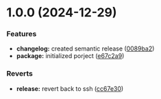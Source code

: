 # 1.0.0 (2024-12-29)


### Features

* **changelog:** created semantic release ([0089ba2](https://github.com/kaydist/react-package-template/commit/0089ba232717f9408800e902df96fe0cf37b2c31))
* **package:** initialized porject ([e67c2a9](https://github.com/kaydist/react-package-template/commit/e67c2a9e4cc3da3db41656376539dcb599cb5869))


### Reverts

* **release:** revert back to ssh ([cc67e30](https://github.com/kaydist/react-package-template/commit/cc67e306ec101c568ab73204ff9b87d32e16fa10))
